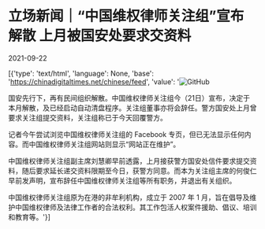 # 立场新闻｜“中国维权律师关注组”宣布解散  上月被国安处要求交资料

2021-09-22

[{'type': 'text/html', 'language': None, 'base': 'https://chinadigitaltimes.net/chinese/feed', 'value': '![GitHub](https://chinadigitaltimes.net/chinese/files/2021/09/中国维权律师关注组.png)

国安先行下，再有民间组织解散。中国维权律师关注组今（21日）宣布，决定于本月解散，及已经启动自动清盘程序。关注组董事亦将会辞任。警方国安处上月曾要求关注组提交资料，关注组称已于今天回覆警方。

记者今午尝试浏览中国维权律师关注组的 Facebook 专页，但已无法显示任何内容。而中国维权律师关注组网站则显示“网站正在维护”。

中国维权律师关注组副主席刘慧卿早前透露，上月接获警方国安处信件要求提交资料，随后要求延长递交资料限期至今日，获警方同意。而本为关注组主席的何俊仁早前发声明，宣布辞任中国维权律师关注组等所有职务，并退出有关组织。

中国维权律师关注组原为在港的非牟利机构，成立于 2007 年 1 月，旨在倡导及维护中国维权律师及法律工作者的合法权利。其工作包活人权案件援助、倡议、培训和教育等。'}]